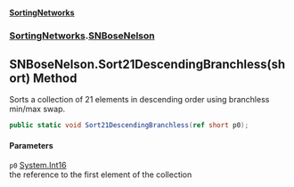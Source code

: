 #### [SortingNetworks](index.md 'index')
### [SortingNetworks](SortingNetworks.md 'SortingNetworks').[SNBoseNelson](SortingNetworks_SNBoseNelson.md 'SortingNetworks.SNBoseNelson')
## SNBoseNelson.Sort21DescendingBranchless(short) Method
Sorts a collection of 21 elements in descending order using branchless min/max swap.  
```csharp
public static void Sort21DescendingBranchless(ref short p0);
```
#### Parameters
<a name='SortingNetworks_SNBoseNelson_Sort21DescendingBranchless(short)_p0'></a>
`p0` [System.Int16](https://docs.microsoft.com/en-us/dotnet/api/System.Int16 'System.Int16')  
the reference to the first element of the collection
  
